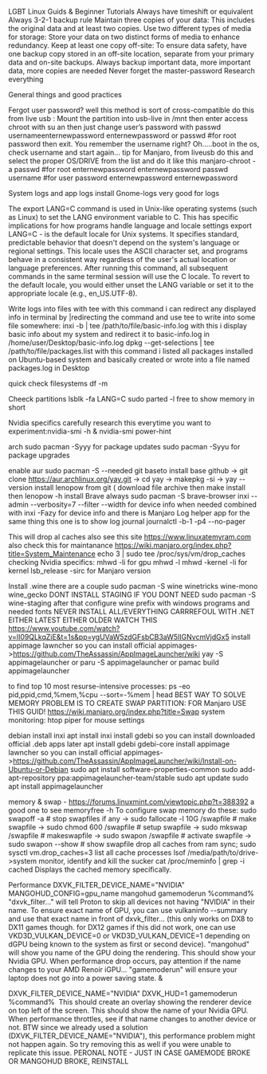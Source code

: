 LGBT
Linux Guids & Beginner Tutorials
 Always have timeshift or equivalent 
 Always 3-2-1 backup rule 
Maintain three copies of your data: This includes the original data and at least two copies.
Use two different types of media for storage: Store your data on two distinct forms of media to enhance redundancy.
Keep at least one copy off-site: To ensure data safety, have one backup copy stored in an off-site location, separate from your primary data and on-site backups.
Always backup important data, more important data, more copies are needed
 Never forget the master-password 
 Research everything 

General things and good practices

Fergot user password? well this method is sort of cross-compatible
do this from live usb :
Mount the partition into usb-live in /mnt then enter access chroot with ⁠su⁠ an then just change user’s password with ⁠passwd username⁠enternewpassword enternewpassword  or ⁠passwd #for root password⁠
then exit. You remember the username right? Oh.....boot in the os, check username and start again...
tip for Manjaro, from liveusb do this and select the proper OS/DRIVE from the list and do it like this
⁠manjaro-chroot -a
passwd #for root⁠ enternewpassword enternewpassword
passwd username #for user password⁠⁠ enternewpassword enternewpassword

System logs and app logs
install Gnome-logs very good for logs

The export LANG=C command
is used in Unix-like operating systems (such as Linux) to set the LANG environment variable to C. This has specific implications for how programs handle language and locale settings
⁠export LANG=C⁠ - is the default locale for Unix systems. It specifies standard, predictable behavior that doesn't depend on the system's language or regional settings. This locale uses the ASCII character set, and programs behave in a consistent way regardless of the user's actual location or language preferences.
After running this command, all subsequent commands in the same terminal session will use the C locale. To revert to the default locale, you would either unset the LANG variable or set it to the appropriate locale (e.g., en_US.UTF-8).

Write logs into files with tee
with this command i can redirect any displayed info in terminal by ⁠|⁠redirecting the command and use tee to write into some file somewhere:
⁠inxi -b | tee /path/to/file/basic-info.log⁠ with this i  display basic info about my system and redirect it to basic-info.log in /home/user/Desktop/basic-info.log
dpkg --get-selections | tee /path/to/file/packages.list⁠ with this command i listed all packages installed on Ubuntu-based system and basically created or wrote into a file named  packages.log in Desktop

quick check filesystems
 ⁠df -m⁠

Cheeck partitions
lsblk -fa
LANG=C sudo parted -l
free to show memory in short

Nvidia specifics
  carefully  research this  everytime  you want to experiment:⁠nvidia-smi -h⁠ & ⁠nvidia-smi power-hint

arch
sudo pacman -Syyy for package updates
sudo pacman -Syyu for package upgrades

enable aur 
sudo pacman -S --needed git baseto install base github → git clone https://aur.archlinux.org/yay.git → cd yay -> makepkg -si → yay --version
install lenopow from git ( download file archive then make install then lenopow -h
install Brave always sudo pacman -S brave-browser
inxi --admin --verbosity=7 --filter --width for device info when needed combined with inxi -Fazy for device info and there is Manjaro Log helper app for the same thing
this one is to show log journal
journalctl -b-1 -p4 --no-pager 

This will drop al caches also see this site https://www.linuxatemyram.com also check this for maintanance https://wiki.manjaro.org/index.php?title=System_Maintenance
echo 3 | sudo tee /proc/sys/vm/drop_caches
 checking Nvidia specifics:
mhwd -li for gpu
mhwd -l
mhwd -kernel -li for kernel
lsb_release -si⁠rc for Manjaro version

Install .wine
 there are a couple sudo pacman -S wine winetricks wine-mono wine_gecko DONT INSTALL STAGING IF YOU DONT NEED sudo pacman -S wine-staging
after that configure wine prefix with windows programs and needed fonts NEVER INSTALL ALL/EVERYTHING CARRREFOUL WITH .NET EITHER LATEST EITHER OLDER WATCH THIS https://www.youtube.com/watch?v=lI09QLkqZiE&t=1s&pp=ygUVaW5zdGFsbCB3aW5lIGNvcmVjdGx5
install appimage lawncher so you can install official appimages->https://github.com/TheAssassin/AppImageLauncher/wiki
⁠yay -S appimagelauncher⁠ or paru -S appimagelauncher⁠ or ⁠pamac build appimagelauncher

 to find top 10 most resurse-intensive processes:
ps -eo pid,ppid,cmd,%mem,%cpu --sort=-%mem | head
BEST WAY TO SOLVE MEMORY PROBLEM IS TO CREATE SWAP PARTITION: FOR Manjaro USE THIS GUID!
https://wiki.manjaro.org/index.php?title=Swap
system monitoring: htop
piper for mouse settings⁠

debian
install inxi ⁠apt install inxi⁠
install gdebi so you can install downloaded official .deb apps later ⁠apt install gdebi gdebi-core⁠
install appimage lawncher so you can install official appimages->https://github.com/TheAssassin/AppImageLauncher/wiki/Install-on-Ubuntu-or-Debian
sudo apt install software-properties-common
sudo add-apt-repository ppa:appimagelauncher-team/stable
sudo apt update
sudo apt install appimagelauncher

⁠memory & swap - https://forums.linuxmint.com/viewtopic.php?t=388392
⁠⁠a good one to see memoryfree -h⁠
To configure swap memory do these:
sudo swapoff -a # stop swapfiles if any ->
sudo fallocate -l 10G /swapfile # make swapfile ->
sudo chmod 600 /swapfile # setup swapfile ->
sudo mkswap /swapfile # makeswapfile -> 
sudo swapon /swapfile # activate swapfile -> 
sudo swapon --show # show swapfile⁠
drop all caches from ram ⁠sync; sudo sysctl vm.drop_caches=3⁠
list all cache processes ⁠lsof /media/path/to/drive⁠->system monitor, identify and kill the sucker
cat /proc/meminfo | grep -i cached Displays the cached memory specifically.

  Performance 
DXVK_FILTER_DEVICE_NAME="NVIDIA" MANGOHUD_CONFIG=gpu_name mangohud gamemoderun %command%
"dxvk_filter..." will tell Proton to skip all devices not having "NVIDIA" in their name. To ensure exact name of GPU, you can use vulkaninfo --summary and use that exact name in front of dxvk_filter... (this only works on DX8 to DX11 games though. for DX12 games if this did not work, one can use VKD3D_VULKAN_DEVICE=0 or VKD3D_VULKAN_DEVICE=1 depending on dGPU being known to the system as first or second device).
"mangohud" will show you name of the GPU doing the rendering. This should show your Nvidia GPU. When performance drop occurs, pay attention if the name changes to your AMD Renoir iGPU...
"gamemoderun" will ensure your laptop does not go into a power saving state.
&

DXVK_FILTER_DEVICE_NAME="NVIDIA" DXVK_HUD=1 gamemoderun %command% ⁠ This should create an overlay showing the renderer device on top left of the screen. This should show the name of your Nvidia GPU. When performance throttles, see if that name changes to another device or not. BTW since we already used a solution (DXVK_FILTER_DEVICE_NAME="NVIDIA"), this performance problem might not happen again. So try removing this as well if you were unable to replicate this issue.
 PERONAL NOTE - JUST IN CASE GAMEMODE BROKE OR MANGOHUD BROKE, REINSTALL
